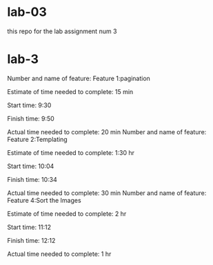 # lab-03
this repo for the lab assignment num 3

# lab-3
Number and name of feature: Feature 1:pagination

Estimate of time needed to complete: 15 min

Start time: 9:30

Finish time: 9:50

Actual time needed to complete: 20 min
Number and name of feature: Feature 2:Templating

Estimate of time needed to complete: 1:30 hr

Start time: 10:04

Finish time: 10:34

Actual time needed to complete: 30 min
Number and name of feature: Feature 4:Sort the Images

Estimate of time needed to complete: 2 hr

Start time: 11:12

Finish time: 12:12

Actual time needed to complete: 1 hr
